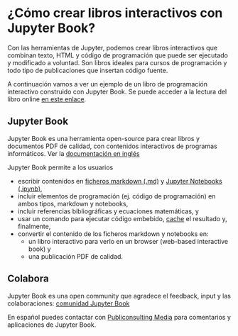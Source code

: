 # ¿Cómo crear libros interactivos con Jupyter Book?

Con las herramientas de Jupyter, podemos crear libros interactivos que combinan texto, HTML y código de programación que puede ser ejecutado y modificado a voluntad. Son libros ideales para cursos de programación y todo tipo de publicaciones que insertan código fuente.

A continuación vamos a ver un ejemplo de un libro de programación interactivo construido con Jupyter Book. Se puede acceder a la lectura del libro online [en este enlace](https://jero2760.github.io/jupyter-book-ejemplo).

## Jupyter Book

Jupyter Book es una herramienta open-source para crear libros y documentos PDF de calidad, con contenidos interactivos de programas informáticos. Ver la [documentación en inglés](https://jupyterbook.org)

Jupyter Book permite a los usuarios

* escribir contenidos en [ficheros markdown (.md)](https://jupyterbook.org/file-types/markdown) y [Jupyter Notebooks (.ipynb)](https://jupyterbook.org/file-types/notebooks),
* incluir elementos de programación (ej. código de programación) en ambos tipos, markdown y notebooks,
* incluir referencias bibliográficas y ecuaciones matemáticas, y
* usar un comando para ejecutar código embebido, [cache](https://jupyter-cache.readthedocs.io/en/latest/) el resultado y, finalmente,
* convertir el contenido de los ficheros markdown y notebooks en:
    * un libro interactivo para verlo en un browser (web-based interactive book) y
    * una publicación PDF de calidad.

## Colabora

Jupyter Book es una open community que agradece el feedback, input y las colaboraciones: [comunidad Jupyter Book](https://github.com/executablebooks/jupyter-book/graphs/contributors)

En español puedes contactar con [Publiconsulting Media](https://www.publiconsulting.com/about.html) para comentarios y aplicaciones de Jupyter Book.



